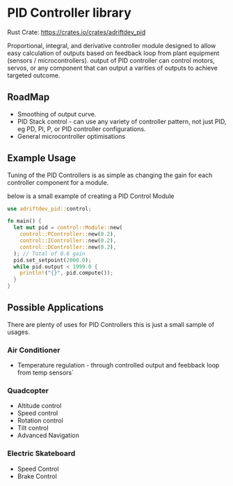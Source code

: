 # PID Controller library

Rust Crate: https://crates.io/crates/adriftdev_pid

Proportional, integral, and derivative controller module designed to allow easy calculation of outputs based on feedback loop from plant equipment (sensors / microcontrollers). output of PID controller can control motors, servos, or any component that can output a varities of outputs to achieve targeted outcome.

## RoadMap

- Smoothing of output curve.
- PID Stack control - can use any variety of controller pattern, not just PID, eg PD, PI, P, or PID controller configurations.
- General microcontroller optimisations

## Example Usage

Tuning of the PID Controllers is as simple as changing the gain for each controller component for a module.

below is a small example of creating a PID Control Module

```rust
use adriftdev_pid::control;

fn main() {
  let mut pid = control::Module::new(
    control::PController::new(0.2),
    control::IController::new(0.2),
    control::DController::new(0.2),
  ); // Total of 0.6 gain
  pid.set_setpoint(2000.0);
  while pid.output < 1999.0 {
    println!("{}", pid.compute());
  }
}
```

## Possible Applications

There are plenty of uses for PID Controllers this is just a small sample of usages.

### Air Conditioner

- Temperature regulation - through controlled output and feebback loop from temp sensors`

### Quadcopter

- Altitude control
- Speed control
- Rotation control
- Tilt control
- Advanced Navigation

### Electric Skateboard

- Speed Control
- Brake Control
